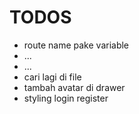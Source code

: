 # TODOS
- route name pake variable
- ...
- ...
- cari lagi di file
- tambah avatar di drawer
- styling login register
